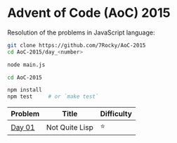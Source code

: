 # Advent of Code (AoC) 2015

Resolution of the problems in JavaScript language:

```bash
git clone https://github.com/7Rocky/AoC-2015
cd AoC-2015/day_<number>

node main.js
```

```bash
cd AoC-2015

npm install
npm test     # or `make test`
```

| Problem          | Title                              | Difficulty                     |
| ---------------- | ---------------------------------- | ------------------------------ |
| [Day 01](day_01) | Not Quite Lisp                     | :star:                         |
